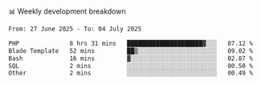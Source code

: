 📊 Weekly development breakdown
<!--START_SECTION:waka-->

```txt
From: 27 June 2025 - To: 04 July 2025

PHP              8 hrs 31 mins   █████████████████████▓░░░   87.12 %
Blade Template   52 mins         ██▒░░░░░░░░░░░░░░░░░░░░░░   09.02 %
Bash             16 mins         ▓░░░░░░░░░░░░░░░░░░░░░░░░   02.87 %
SQL              2 mins          ░░░░░░░░░░░░░░░░░░░░░░░░░   00.50 %
Other            2 mins          ░░░░░░░░░░░░░░░░░░░░░░░░░   00.49 %
```

<!--END_SECTION:waka-->
